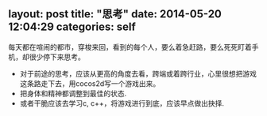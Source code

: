 layout: post
title:  "思考"
date:   2014-05-20 12:04:29
categories: self
---

每天都在喧闹的都市，穿梭来回，看到的每个人，要么着急赶路，要么死死盯着手机，却很少停下来思考。
* 对于前途的思考，应该从更高的角度去看，跨端或着跨行业，心里很想把游戏这条路走下去，用cocos2d写一个游戏出来。
* 把身体和精神都调整到最佳的状态.
* 或者干脆应该去学习c, c++，将游戏进行到底，应该早点做出抉择.